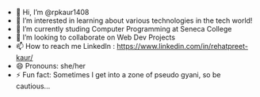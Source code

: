 - 👋 Hi, I’m @rpkaur1408
- 👀 I’m interested in learning about various technologies in the tech world!
- 🌱 I’m currently studing Computer Programming at Seneca College
- 💞️ I’m looking to collaborate on Web Dev Projects
- 📫 How to reach me
          LinkedIn : https://www.linkedin.com/in/rehatpreet-kaur/ 
- 😄 Pronouns: she/her
- ⚡ Fun fact: Sometimes I get into a zone of pseudo gyani, so be cautious... 

<!---
rpkaur1408/rpkaur1408 is a ✨ special ✨ repository because its `README.md` (this file) appears on your GitHub profile.
You can click the Preview link to take a look at your changes.
--->


